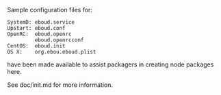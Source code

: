 Sample configuration files for:
```
SystemD: eboud.service
Upstart: eboud.conf
OpenRC:  eboud.openrc
         eboud.openrcconf
CentOS:  eboud.init
OS X:    org.ebou.eboud.plist
```
have been made available to assist packagers in creating node packages here.

See doc/init.md for more information.
